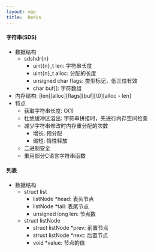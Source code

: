 ```yaml
---
layout: map
title:  Redis
---
```


#### 字符串(SDS)

* 数据结构
    * sdshdr{n}
        * uint{n}_t len: 字符串长度
        * uint{n}_t alloc: 分配的长度
        * unsigned char flags: 类型标记，低三位有效
        * char buf[]: 字符数组
* 内存结构: [len][alloc][flags][buf][\0][alloc - len]
* 特点
    * 获取字符串长度: O(1)
    * 杜绝缓冲区溢出: 字符串拼接时，先进行内存空间检查
    * 减少字符串修改时内存重分配的次数
        * 增长: 预分配
        * 缩短: 惰性释放
    * 二进制安全
    * 重用部分C语言字符串函数

#### 列表

* 数据结构
    * struct list
        * listNode *head: 表头节点
        * listNode *tail: 表尾节点
        * unsigned long len: 节点数
    * struct listNode
        * struct listNode *prev: 前置节点
        * struct listNode *next: 后置节点
        * void *value: 节点的值

